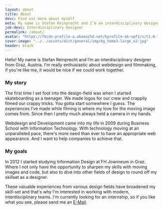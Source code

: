 ```yaml
---
layout: about
title: About
desc: Find out more about myself
meta: My name is Stefan Reinprecht and I’m an interdisciplinary designer from Graz, Austria. I'm really enthusiastic about webdesign and filmmaking.
job-desc: Interdisciplinary Designer
permalink: /about/
avatar: "https://fbcdn-profile-a.akamaihd.net/hprofile-ak-xpf1/v/t1.0-1/c0.38.320.320/p320x320/10154519_10203391891626507_1625131595_n.jpg?oh=45e0ff57e47b2ddda4bd450e5c7290aa&oe=54E71676&__gda__=1427567812_bf16b38e211db516adc185421a318e78"
cover-image: "../../assets/dist/general/img/bg_home3-large_x2.jpg"
header: black
---
```


Hello! My name is Stefan Reinprecht and I’m an interdisciplinary designer from Graz, Austria. I'm really enthusiastic about webdesign and filmmaking, if you're like me, it would be nice if we could work together. 

### My story

The first time I set foot into the design-field was when I started skateboarding as a teenager. We made logos for our crew and crappily filmed our crappy tricks. You gotta start somewhere I guess. The experiences I’ve made while filming is where my love for the moving image comes from. Since then I pretty much always held a camera in my hands. 

Webdesign and Development came into my life in 2009 during Business School with Information Technology. With technology moving at an unparalleled pace, there's more need than ever to have an appropriate web appearance. And I want to help companies to achieve that.

### My goals

In 2012 I started studying Information Design at FH Joanneum in Graz. Where I not only have the opportunity to sharpen my skills with moving images and code, but also to dive into other fields of design to round off my skillset as a designer. 

These valuable experiences from various design fields have broadened my skill-set and that's why I'm interested in working with modern, interdisciplinary teams. I'm currently looking for an internship, so if you like what you see, please send me an [E-Mail](mailto:hello@stefanreinprecht.at).